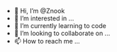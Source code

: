 - 👋 Hi, I’m @Znook
- 👀 I’m interested in ...
- 🌱 I’m currently learning to code
- 💞️ I’m looking to collaborate on ...
- 📫 How to reach me ...

<!---
Znook/Znook is a ✨ special ✨ repository because its `README.md` (this file) appears on your GitHub profile.
You can click the Preview link to take a look at your changes.
--->

